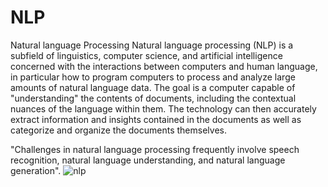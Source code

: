 # NLP 
Natural language Processing
Natural language processing (NLP) is a subfield of linguistics, computer science, and artificial intelligence concerned with the interactions between computers and human language, in particular how to program computers to process and analyze large amounts of natural language data. The goal is a computer capable of "understanding" the contents of documents, including the contextual nuances of the language within them. The technology can then accurately extract information and insights contained in the documents as well as categorize and organize the documents themselves.

"Challenges in natural language processing frequently involve speech recognition, natural language understanding, and natural language generation".
![nlp](https://user-images.githubusercontent.com/89722385/132036185-de128ffa-f4cb-420b-a6c2-d25549e3042f.jpg)



